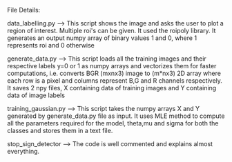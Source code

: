 File Details:

data_labelling.py --> This script shows the image and asks the user to plot a region of interest. Multiple roi's can be given. It used the roipoly library. It generates an output numpy array of binary values 1 and 0, where 1 represents roi and 0 otherwise

generate_data.py --> This script loads all the training images and their respective labels y=0 or 1 as numpy arrays and vectorizes them for faster computations, i.e. converts BGR (mxnx3) image to (m*nx3) 2D array where each row is a pixel and columns represent B,G and R channels respectively. It saves 2 npy files, X containing data of training images and Y containing data of image labels

training_gaussian.py --> This script takes the numpy arrays X and Y generated by generate_data.py file as input. It uses MLE method to compute all the parameters required for the model, theta,mu and sigma for both the classes and stores them in a text file.

stop_sign_detector --> The code is well commented and explains almost everything.
